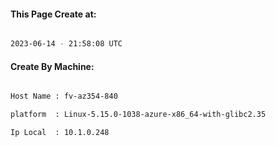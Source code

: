 
   
#### This Page Create at:

```bash

2023-06-14 - 21:58:08 UTC

```

#### Create By Machine:

```bash

Host Name : fv-az354-840

platform  : Linux-5.15.0-1038-azure-x86_64-with-glibc2.35

Ip Local  : 10.1.0.248

```

